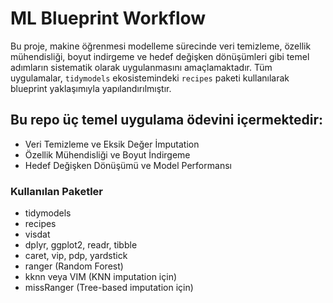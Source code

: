 # ML Blueprint Workflow
Bu proje, makine öğrenmesi modelleme sürecinde veri temizleme, özellik mühendisliği, boyut indirgeme ve hedef değişken dönüşümleri gibi temel adımların sistematik olarak uygulanmasını amaçlamaktadır.
Tüm uygulamalar, `tidymodels` ekosistemindeki `recipes` paketi kullanılarak blueprint yaklaşımıyla yapılandırılmıştır.


## Bu repo üç temel uygulama ödevini içermektedir:
- Veri Temizleme ve Eksik Değer İmputation
- Özellik Mühendisliği ve Boyut İndirgeme
- Hedef Değişken Dönüşümü ve Model Performansı


### Kullanılan Paketler
- tidymodels
- recipes
- visdat
- dplyr, ggplot2, readr, tibble
- caret, vip, pdp, yardstick
- ranger (Random Forest)
- kknn veya VIM (KNN imputation için)
- missRanger (Tree-based imputation için)
